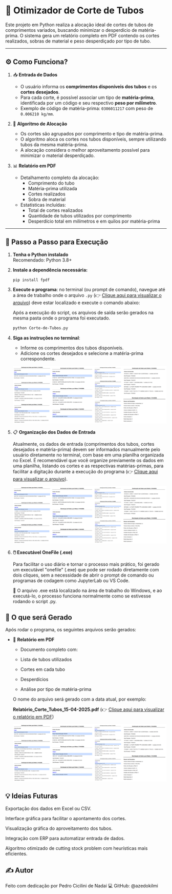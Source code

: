 # 🧠 Otimizador de Corte de Tubos

Este projeto em Python realiza a alocação ideal de cortes de tubos de comprimentos variados, buscando minimizar o desperdício de matéria-prima. O sistema gera um relatório completo em PDF contendo os cortes realizados, sobras de material e peso desperdiçado por tipo de tubo.

---

## ⚙️ Como Funciona?

1. 📥 **Entrada de Dados**
   - O usuário informa os **comprimentos disponíveis dos tubos** e os **cortes desejados**.
   - Para cada corte, é possível associar um tipo de **matéria-prima**, identificada por um código e seu respectivo **peso por milímetro**.
   - Exemplo de código de matéria-prima: `0306011217` com peso de `0.006210 kg/mm`.

2. 🧠 **Algoritmo de Alocação**
   - Os cortes são agrupados por comprimento e tipo de matéria-prima.
   - O algoritmo aloca os cortes nos tubos disponíveis, sempre utilizando tubos da mesma matéria-prima.
   - A alocação considera o melhor aproveitamento possível para minimizar o material desperdiçado.

3. 📊 **Relatório em PDF**
   - Detalhamento completo da alocação:
     - Comprimento do tubo
     - Matéria-prima utilizada
     - Cortes realizados
     - Sobra de material
   - Estatísticas incluídas:
     - Total de cortes realizados
     - Quantidade de tubos utilizados por comprimento
     - Desperdício total em milímetros e em quilos por matéria-prima

---

## 🚀 Passo a Passo para Execução

1. **Tenha o Python instalado**  
   Recomendado: Python 3.8+

2. **Instale a dependência necessária:**

   ```bash
   pip install fpdf
   ```

3. **Execute o programa**: no terminal (ou prompt de comando), navegue até a área de trabalho onde o arquivo `.py` (👉 [Clique aqui para visualizar o arquivo](https://github.com/azedokilmi/otimizacao-corte-tubos/blob/main/Corte-de-Tubos.py)) deve estar localizado e execute o comando abaixo:
   
   Após a execução do script, os arquivos de saída serão gerados na mesma pasta onde o programa foi executado.
   ```bash
   python Corte-de-Tubos.py
   ```
   
5. **Siga as instruções no terminal**:
   - Informe os comprimentos dos tubos disponíveis.
   - Adicione os cortes desejados e selecione a matéria-prima correspondente.
  
    ![Prévia do Relatório em PDF](https://github.com/azedokilmi/distribuicao-ordens-robos/raw/main/preview-pdf.png)
  
6. 📋 **Organização dos Dados de Entrada**

   Atualmente, os dados de entrada (comprimentos dos tubos, cortes desejados e matéria-prima) devem ser informados manualmente pelo usuário diretamente no terminal, com base em uma planilha organizada no Excel. É recomendável que você organize previamente os dados em uma planilha, listando os cortes e as respectivas matérias-primas, para facilitar a digitação durante a execução do programa (👉 [Clique aqui para visualizar o arquivo](https://github.com/azedokilmi/otimizacao-corte-tubos/blob/main/Tubos-para-Cortar.xlsx)).

    ![Prévia do Relatório em PDF](https://github.com/azedokilmi/distribuicao-ordens-robos/raw/main/preview-pdf.png)
  
5. **🖱️ Executável OneFile (.exe)**

   Para facilitar o uso diário e tornar o processo mais prático, foi gerado um executável "onefile" (.exe) que pode ser rodado diretamente com dois cliques, sem a necessidade de abrir o prompt de comando ou programas de codagem como JupyterLab ou VS Code.

   📂 O arquivo .exe está localizado na área de trabalho do Windows, e ao executá-lo, o processo funciona normalmente como se estivesse rodando o script .py.
  
## 📂 O que será Gerado

Após rodar o programa, os seguintes arquivos serão gerados:

  - 📄 **Relatório em PDF**  

    - Documento completo com:
    
    - Lista de tubos utilizados
    
    - Cortes em cada tubo
    
    - Desperdícios
    
    - Análise por tipo de matéria-prima
    
    O nome do arquivo será gerado com a data atual, por exemplo:
    
    **Relatório_Corte_Tubos_15-04-2025.pdf**
    (👉 [Clique aqui para visualizar o relatório em PDF](https://github.com/azedokilmi/otimizacao-corte-tubos/raw/main/Relatorio-Corte-Tubos-15-04-2025.pdf))
  
    ![Prévia do Relatório em PDF](https://github.com/azedokilmi/distribuicao-ordens-robos/raw/main/preview-pdf.png)

## 💡 Ideias Futuras

Exportação dos dados em Excel ou CSV.

Interface gráfica para facilitar o apontamento dos cortes.

Visualização gráfica do aproveitamento dos tubos.

Integração com ERP para automatizar entrada de dados.

Algoritmo otimizado de cutting stock problem com heurísticas mais eficientes.

## ✍️ Autor

Feito com dedicação por Pedro Cicilini de Nadai 💻
GitHub: @azedokilmi
